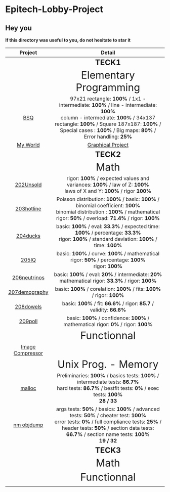 # Epitech-Lobby-Project

## Hey you

**If this directory was useful to you, do not hesitate to star it**

|Project	|Detail   	|
|:--:	|:-:	|
|       | <font size="5"> **TECK1**</font> |
|       |  <font size="6"> Elementary Programming</font> |
|[BSQ](https://github.com/Tom-Hermann/BSQ)| 97x21 rectangle: **100%** / 1x1 - intermediate: **100%**  / line - intermediate: **100%** </br> column - intermediate: **100%** / 34x137 rectangle: **100%** / Square 187x187: **100%** / Special cases : **100%** / Big maps: **80%** / Error handling: **25%**      |
|[My World](https://github.com/Tom-Hermann/MyWorld) | [Graphical Project](https://github.com/Tom-Hermann/MyWorld)|
|       | <font size="5"> **TECK2**</font> |
|       |  <font size="6"> Math</font> |
|[202Unsold](https://github.com/Tom-Hermann/202Unsold)| rigor: **100%** / expected values and variances: **100%** / law of Z: **100%** </br> laws of X and Y: **100%** / rigor **100%**       |
|[203hotline](https://github.com/Tom-Hermann/203hotline)| Poisson distribution: **100%** / basic: **100%** / binomial coefficient: **100%** </br> binomial distribution : **100%** / mathematical rigor: **50%** / overload: **71.4%** / rigor: **100%**     |
|[204ducks](https://github.com/Tom-Hermann/204ducks)| basic: **100%** / eval: **33.3%** / expected time: **100%** / percentage: **33.3%** </br> rigor: **100%** / standard deviation: **100%** / time: **100%**       |
|[205IQ](https://github.com/Tom-Hermann/205IQ)|  basic: **100%** / curve: **100%** / mathematical rigor: **50%** / percentage: **100%** </br> rigor: **100%**      |
|[206neutrinos](https://github.com/Tom-Hermann/206neutrinos)| basic: **100%** / eval: **20%** / intermediate: **20%** </br> mathematical rigor: **33.3%** / rigor: **100%**       |
|[207demography](https://github.com/Tom-Hermann/207demography)| basic: **100%** / corelation: **100%** / fits: **100%** / rigor: **100%**      |
|[208dowels](https://github.com/Tom-Hermann/208dowels)| basic: **100%** / fit: **66.6%** / rigor: **85.7** / validity: **66.6%**     |
|[209poll](https://github.com/Tom-Hermann/209poll)| basic: **100%** / confidence: **100%** / mathematical rigor: **0%** / rigor: **100%**       |
|       |  <font size="6"> Functionnal</font> |
|[Image Compressor](https://github.com/Tom-Hermann/Image_Compressor)	|	|
|       |  <font size="6"> Unix Prog. - Memory</font> |
|[malloc](https://github.com/Tom-Hermann/malloc)| Preliminaries: **100%** / basics tests: **100%** / intermediate tests: **86.7%** </br> hard tests: **86.7%** / bestfit tests: **0%** /  exec tests: **100%** </br> **28 / 33**     |
|[nm objdump](https://github.com/Tom-Hermann/objdump)| args tests: **50%** / basics: **100%** / advanced tests: **50%** / cheater test: **100%** </br> error tests: **0%** / full compliance tests: **25%** / header tests: **50%** / section data tests: **66.7%** / section name tests: **100%** </br>  **19 / 32**     |
|       | <font size="5"> **TECK3**</font> |
|       |  <font size="6"> Math</font> |
|       |  <font size="6"> Functionnal</font> |
|[]()|       |


